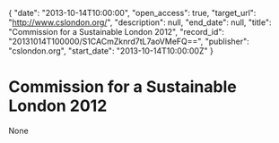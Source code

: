 {
  "date": "2013-10-14T10:00:00", 
  "open_access": true, 
  "target_url": "http://www.cslondon.org/", 
  "description": null, 
  "end_date": null, 
  "title": "Commission for a Sustainable London 2012", 
  "record_id": "20131014T100000/S1CACmZknrd7tL7aoVMeFQ==", 
  "publisher": "cslondon.org", 
  "start_date": "2013-10-14T10:00:00Z"
}

# Commission for a Sustainable London 2012

None